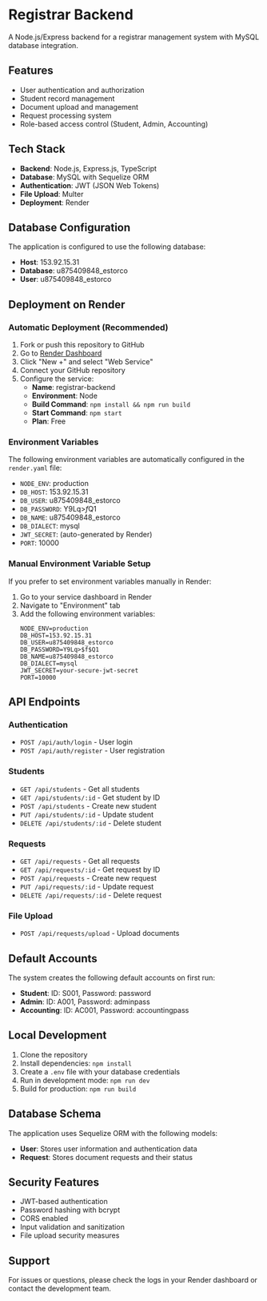 # Registrar Backend

A Node.js/Express backend for a registrar management system with MySQL database integration.

## Features

- User authentication and authorization
- Student record management
- Document upload and management
- Request processing system
- Role-based access control (Student, Admin, Accounting)

## Tech Stack

- **Backend**: Node.js, Express.js, TypeScript
- **Database**: MySQL with Sequelize ORM
- **Authentication**: JWT (JSON Web Tokens)
- **File Upload**: Multer
- **Deployment**: Render

## Database Configuration

The application is configured to use the following database:
- **Host**: 153.92.15.31
- **Database**: u875409848_estorco
- **User**: u875409848_estorco

## Deployment on Render

### Automatic Deployment (Recommended)

1. Fork or push this repository to GitHub
2. Go to [Render Dashboard](https://dashboard.render.com/)
3. Click "New +" and select "Web Service"
4. Connect your GitHub repository
5. Configure the service:
   - **Name**: registrar-backend
   - **Environment**: Node
   - **Build Command**: `npm install && npm run build`
   - **Start Command**: `npm start`
   - **Plan**: Free

### Environment Variables

The following environment variables are automatically configured in the `render.yaml` file:

- `NODE_ENV`: production
- `DB_HOST`: 153.92.15.31
- `DB_USER`: u875409848_estorco
- `DB_PASSWORD`: Y9Lq>$f$Q1
- `DB_NAME`: u875409848_estorco
- `DB_DIALECT`: mysql
- `JWT_SECRET`: (auto-generated by Render)
- `PORT`: 10000

### Manual Environment Variable Setup

If you prefer to set environment variables manually in Render:

1. Go to your service dashboard in Render
2. Navigate to "Environment" tab
3. Add the following environment variables:
   ```
   NODE_ENV=production
   DB_HOST=153.92.15.31
   DB_USER=u875409848_estorco
   DB_PASSWORD=Y9Lq>$f$Q1
   DB_NAME=u875409848_estorco
   DB_DIALECT=mysql
   JWT_SECRET=your-secure-jwt-secret
   PORT=10000
   ```

## API Endpoints

### Authentication
- `POST /api/auth/login` - User login
- `POST /api/auth/register` - User registration

### Students
- `GET /api/students` - Get all students
- `GET /api/students/:id` - Get student by ID
- `POST /api/students` - Create new student
- `PUT /api/students/:id` - Update student
- `DELETE /api/students/:id` - Delete student

### Requests
- `GET /api/requests` - Get all requests
- `GET /api/requests/:id` - Get request by ID
- `POST /api/requests` - Create new request
- `PUT /api/requests/:id` - Update request
- `DELETE /api/requests/:id` - Delete request

### File Upload
- `POST /api/requests/upload` - Upload documents

## Default Accounts

The system creates the following default accounts on first run:

- **Student**: ID: S001, Password: password
- **Admin**: ID: A001, Password: adminpass
- **Accounting**: ID: AC001, Password: accountingpass

## Local Development

1. Clone the repository
2. Install dependencies: `npm install`
3. Create a `.env` file with your database credentials
4. Run in development mode: `npm run dev`
5. Build for production: `npm run build`

## Database Schema

The application uses Sequelize ORM with the following models:
- **User**: Stores user information and authentication data
- **Request**: Stores document requests and their status

## Security Features

- JWT-based authentication
- Password hashing with bcrypt
- CORS enabled
- Input validation and sanitization
- File upload security measures

## Support

For issues or questions, please check the logs in your Render dashboard or contact the development team. 